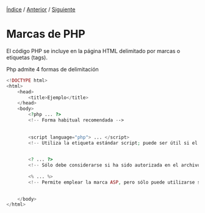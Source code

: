 [Índice](../readme.md) / [Anterior](../introduccion/versiones_php.md) / [Siguiente](../funcion-echo/funcion_echo_en_php.md)

# Marcas de PHP
El código PHP se incluye en la página HTML delimitado por marcas o etiquetas (tags).

Php admite 4 formas de delimitación
```php
<!DOCTYPE html>
<html>
    <head>
        <title>Ejemplo</title>
    </head>
    <body>
        <?php ... ?>
        <!-- Forma habitual recomendada -->
        
        
        <script language="php"> ... </script>
        <!-- Utiliza la etiqueta estándar script; puede ser útil si el editor HTML utilizado interpreta mal las otras sintaxis. -->
        

        <? ... ?>
        <!-- Sólo debe considerarse si ha sido autorizada en el archivo de configuración de PHP ( php.ini) estableciendo el parámetro short_open_tag en on. -->
        
        <% ... %>
        <!-- Permite emplear la marca ASP, pero sólo puede utilizarse si ha sido autorizada en el archivo de configuración de PHP estableciendo el parámetro asp_tags en on. -->
        

    </body>
</html>
```
